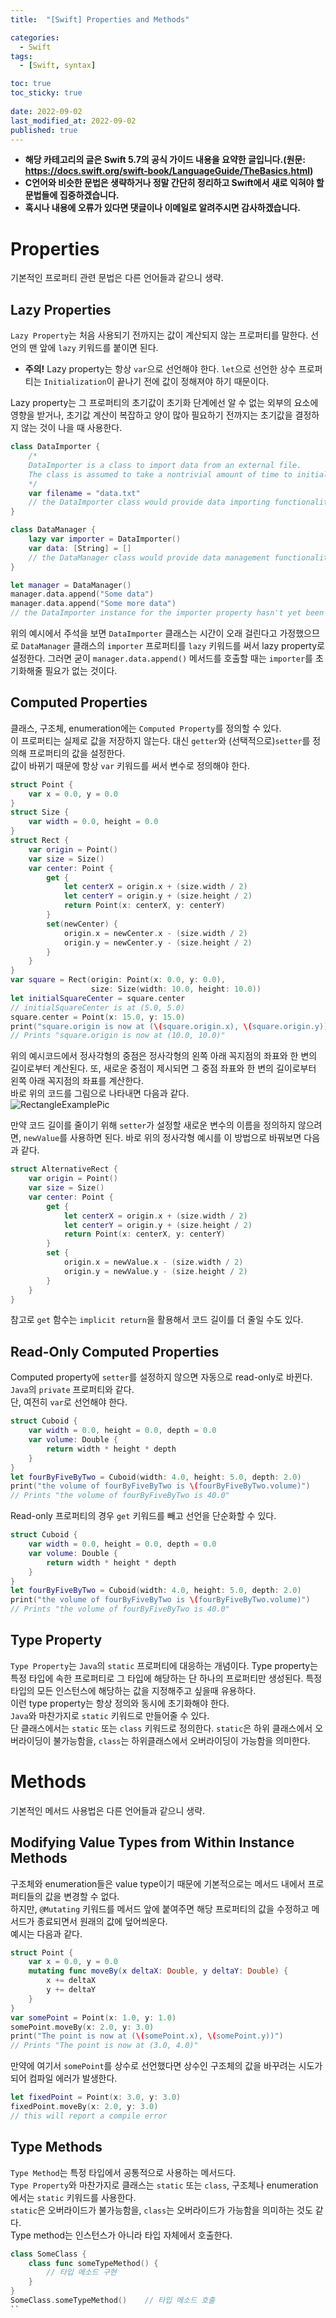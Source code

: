 ```yaml
---
title:  "[Swift] Properties and Methods"

categories:
  - Swift
tags:
  - [Swift, syntax]

toc: true
toc_sticky: true
 
date: 2022-09-02
last_modified_at: 2022-09-02
published: true
---
```


- **해당 카테고리의 글은 Swift 5.7의 공식 가이드 내용을 요약한 글입니다.(원문: <https://docs.swift.org/swift-book/LanguageGuide/TheBasics.html>)**  
- **C언어와 비슷한 문법은 생략하거나 정말 간단히 정리하고 Swift에서 새로 익혀야 할 문법들에 집중하겠습니다.**  
- **혹시나 내용에 오류가 있다면 댓글이나 이메일로 알려주시면 감사하겠습니다.**  
    
# Properties  
기본적인 프로퍼티 관련 문법은 다른 언어들과 같으니 생략.
## Lazy Properties
`Lazy Property`는 처음 사용되기 전까지는 값이 계산되지 않는 프로퍼티를 말한다. 선언의 맨 앞에 `lazy` 키워드를 붙이면 된다.  
  
- **주의!** Lazy property는 항상 `var`으로 선언해야 한다. `let`으로 선언한 상수 프로퍼티는 `Initialization`이 끝나기 전에 값이 정해져야 하기 때문이다.   
  
Lazy property는 그 프로퍼티의 초기값이 초기화 단계에선 알 수 없는 외부의 요소에 영향을 받거나, 초기값 계산이 복잡하고 양이 많아 필요하기 전까지는 초기값을 결정하지 않는 것이 나을 때 사용한다.    

```swift
class DataImporter {
    /*
    DataImporter is a class to import data from an external file.
    The class is assumed to take a nontrivial amount of time to initialize.
    */
    var filename = "data.txt"
    // the DataImporter class would provide data importing functionality here
}

class DataManager {
    lazy var importer = DataImporter()
    var data: [String] = []
    // the DataManager class would provide data management functionality here
}

let manager = DataManager()
manager.data.append("Some data")
manager.data.append("Some more data")
// the DataImporter instance for the importer property hasn't yet been created
```
위의 예시에서 주석을 보면 `DataImporter` 클래스는 시간이 오래 걸린다고 가정했으므로 `DataManager` 클래스의 `importer` 프로퍼티를 `lazy` 키워드를 써서 lazy property로 설정한다. 그러면 굳이 `manager.data.append()` 메서드를 호출할 때는 `importer`를 초기화해줄 필요가 없는 것이다.    
  
## Computed Properties  
클래스, 구조체, enumeration에는 `Computed Property`를 정의할 수 있다.  
이 프로퍼티는 실제로 값을 저장하지 않는다. 대신 `getter`와 (선택적으로)`setter`를 정의해 프로퍼티의 값을 설정한다.  
값이 바뀌기 때문에 항상 `var` 키워드를 써서 변수로 정의해야 한다.   
```swift
struct Point {
    var x = 0.0, y = 0.0
}
struct Size {
    var width = 0.0, height = 0.0
}
struct Rect {
    var origin = Point()
    var size = Size()
    var center: Point {
        get {
            let centerX = origin.x + (size.width / 2)
            let centerY = origin.y + (size.height / 2)
            return Point(x: centerX, y: centerY)
        }
        set(newCenter) {
            origin.x = newCenter.x - (size.width / 2)
            origin.y = newCenter.y - (size.height / 2)
        }
    }
}
var square = Rect(origin: Point(x: 0.0, y: 0.0),
                  size: Size(width: 10.0, height: 10.0))
let initialSquareCenter = square.center
// initialSquareCenter is at (5.0, 5.0)
square.center = Point(x: 15.0, y: 15.0)
print("square.origin is now at (\(square.origin.x), \(square.origin.y))")
// Prints "square.origin is now at (10.0, 10.0)"
```
위의 예시코드에서 정사각형의 중점은 정사각형의 왼쪽 아래 꼭지점의 좌표와 한 변의 길이로부터 계산된다. 또, 새로운 중점이 제시되면 그 중점 좌표와 한 변의 길이로부터 왼쪽 아래 꼭지점의 좌표를 계산한다.  
바로 위의 코드를 그림으로 나타내면 다음과 같다.  
![RectangleExamplePic](https://docs.swift.org/swift-book/_images/computedProperties_2x.png)  
  
만약 코드 길이를 줄이기 위해 `setter`가 설정할 새로운 변수의 이름을 정의하지 않으려면, `newValue`를 사용하면 된다. 바로 위의 정사각형 예시를 이 방법으로 바꿔보면 다음과 같다.    
  
```swift
struct AlternativeRect {
    var origin = Point()
    var size = Size()
    var center: Point {
        get {
            let centerX = origin.x + (size.width / 2)
            let centerY = origin.y + (size.height / 2)
            return Point(x: centerX, y: centerY)
        }
        set {
            origin.x = newValue.x - (size.width / 2)
            origin.y = newValue.y - (size.height / 2)
        }
    }
}
```
  
참고로 `get` 함수는 `implicit return`을 활용해서 코드 길이를 더 줄일 수도 있다.   
  
## Read-Only Computed Properties
Computed property에 `setter`를 설정하지 않으면 자동으로 read-only로 바뀐다. `Java`의 `private` 프로퍼티와 같다.  
단, 여전히 `var`로 선언해야 한다.  
   
```swift
struct Cuboid {
    var width = 0.0, height = 0.0, depth = 0.0
    var volume: Double {
        return width * height * depth
    }
}
let fourByFiveByTwo = Cuboid(width: 4.0, height: 5.0, depth: 2.0)
print("the volume of fourByFiveByTwo is \(fourByFiveByTwo.volume)")
// Prints "the volume of fourByFiveByTwo is 40.0"
```
Read-only 프로퍼티의 경우 `get` 키워드를 빼고 선언을 단순화할 수 있다.    
```swift
struct Cuboid {
    var width = 0.0, height = 0.0, depth = 0.0
    var volume: Double {
        return width * height * depth
    }
}
let fourByFiveByTwo = Cuboid(width: 4.0, height: 5.0, depth: 2.0)
print("the volume of fourByFiveByTwo is \(fourByFiveByTwo.volume)")
// Prints "the volume of fourByFiveByTwo is 40.0"
```
  
## Type Property
`Type Property`는 `Java`의 `static` 프로퍼티에 대응하는 개념이다. Type property는 특정 타입에 속한 프로퍼티로 그 타입에 해당하는 단 하나의 프로퍼티만 생성된다. 특정 타입의 모든 인스턴스에 해당하는 값을 지정해주고 싶을때 유용하다.   
이런 type property는 항상 정의와 동시에 초기화해야 한다.   
`Java`와 마찬가지로 `static` 키워드로 만들어줄 수 있다.   
단 클래스에서는 `static` 또는 `class` 키워드로 정의한다. `static`은 하위 클래스에서 오버라이딩이 불가능함을, `class`는 하위클래스에서 오버라이딩이 가능함을 의미한다.  
   
# Methods
기본적인 메서드 사용법은 다른 언어들과 같으니 생략.  
  
## Modifying Value Types from Within Instance Methods
구조체와 enumeration들은 value type이기 때문에 기본적으로는 메서드 내에서 프로퍼티들의 값을 변경할 수 없다.   
하지만, `@Mutating` 키워드를 메서드 앞에 붙여주면 해당 프로퍼티의 값을 수정하고 메서드가 종료되면서 원래의 값에 덮어씌운다.  
예시는 다음과 같다.  
```swift
struct Point {
    var x = 0.0, y = 0.0
    mutating func moveBy(x deltaX: Double, y deltaY: Double) {
        x += deltaX
        y += deltaY
    }
}
var somePoint = Point(x: 1.0, y: 1.0)
somePoint.moveBy(x: 2.0, y: 3.0)
print("The point is now at (\(somePoint.x), \(somePoint.y))")
// Prints "The point is now at (3.0, 4.0)"
```
만약에 여기서 `somePoint`를 상수로 선언했다면 상수인 구조체의 값을 바꾸려는 시도가 되어 컴파일 에러가 발생한다.    
```swift
let fixedPoint = Point(x: 3.0, y: 3.0)
fixedPoint.moveBy(x: 2.0, y: 3.0)
// this will report a compile error
```   
  
## Type Methods
`Type Method`는 특정 타입에서 공통적으로 사용하는 메서드다.    
`Type Property`와 마찬가지로 클래스는 `static` 또는 `class`, 구조체나 enumeration에서는 `static` 키워드를 사용한다.  
`static`은 오버라이드가 불가능함을, `class`는 오버라이드가 가능함을 의미하는 것도 같다.   
Type method는 인스턴스가 아니라 타입 자체에서 호출한다.  
```swift
class SomeClass {
    class func someTypeMethod() {
        // 타입 메소드 구현
    }
}
SomeClass.someTypeMethod()    // 타입 메소드 호출
``